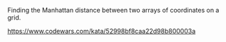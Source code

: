 Finding the Manhattan distance between two arrays of coordinates on a grid.

https://www.codewars.com/kata/52998bf8caa22d98b800003a
